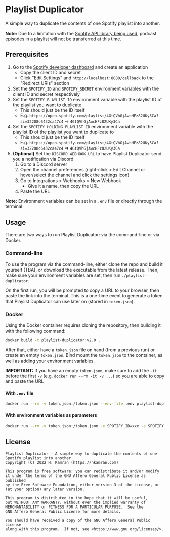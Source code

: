 # Playlist Duplicator

A simple way to duplicate the contents of one Spotify playlist into another.

**Note:** Due to a limitation with the [Spotify API library being used](https://github.com/zmb3/spotify/issues/180), podcast episodes in a playlist will not be transferred at this time.

## Prerequisites

1. Go to the [Spotify developer dashboard](https://developer.spotify.com/dashboard/applications) and create an application
    - Copy the client ID and secret
    - Click "Edit Settings" and `http://localhost:8080/callback` to the "Redirect URIs" section
2. Set the `SPOTIFY_ID` and `SPOTIFY_SECRET` environment variables with the client ID and secret respectively
3. Set the `SPOTIFY_PLAYLIST_ID` environment variable with the playlist ID of the playlist you want to duplicate
    - This should just be the ID itself
    - E.g. `https://open.spotify.com/playlist/4GtQVhGjAwcHFz82UKy3Ca?si=32208c6432ca47c4` ⇒ `4GtQVhGjAwcHFz82UKy3Ca`
4. Set the `SPOTIFY_HOLDING_PLAYLIST_ID` environment variable with the playlist ID of the playlist you want to duplicate to
    - This should just be the ID itself
    - E.g. `https://open.spotify.com/playlist/4GtQVhGjAwcHFz82UKy3Ca?si=32208c6432ca47c4` ⇒ `4GtQVhGjAwcHFz82UKy3Ca`
5. **(Optional)** Set the `DISCORD_WEBHOOK_URL` to have Playlist Duplicator send you a notification via Discord
    1. Go to a Discord server
    2. Open the channel preferences (right-click > Edit Channel or hover/select the channel and click the settings icon)
    3. Go to Integrations > Webhooks > New Webhook
        - Give it a name, then copy the URL
    4. Paste the URL

**Note:** Environment variables can be set in a `.env` file or directly through the terminal

## Usage

There are two ways to run Playlist Duplicator: via the command-line or via Docker.

### Command-line

To use the program via the command-line, either clone the repo and build it yourself (TBA), or download the executable from the latest release. Then, make sure your environment variables are set, then run `./playlist-duplicator`.

On the first run, you will be prompted to copy a URL to your browser, then paste the link into the terminal. This is a one-time event to generate a token that Playlist Duplicator can use later on (stored in `token.json`).

### Docker

Using the Docker container requires cloning the repository, then building it with the following command:

```bash
docker build -t playlist-duplicator:v2.0 .
```

After that, either have a `token.json` file on hand (from a previous run) or create an empty `token.json`. Bind mount the `token.json` to the container, as well as adding your environment variables.

**IMPORTANT:** If you have an empty `token.json`, make sure to add the `-it` before the first `-v` (e.g. `docker run --rm -it -v ...`) so you are able to copy and paste the URL

#### With `.env` file

```bash
docker run --rm -v token.json:/token.json --env-file .env playlist-duplicator:v2.0
```

#### With environment variables as parameters

```bash
docker run --rm -v token.json:/token.json -e SPOTIFY_ID=xxx -e SPOTIFY_SECRET=xxx -e SPOTIFY_PLAYLIST_ID=xxx -e SPOTIFY_HOLDING_PLAYLIST_ID=xxx playlist-duplicator:v2.0
```

## License

```text
Playlist Duplicator - A simple way to duplicate the contents of one Spotify playlist into another
Copyright (C) 2022 H. Kamran (https://hkamran.com)

This program is free software: you can redistribute it and/or modify
it under the terms of the GNU Affero General Public License as published
by the Free Software Foundation, either version 3 of the License, or
(at your option) any later version.

This program is distributed in the hope that it will be useful,
but WITHOUT ANY WARRANTY; without even the implied warranty of
MERCHANTABILITY or FITNESS FOR A PARTICULAR PURPOSE.  See the
GNU Affero General Public License for more details.

You should have received a copy of the GNU Affero General Public License
along with this program.  If not, see <https://www.gnu.org/licenses/>.
```
